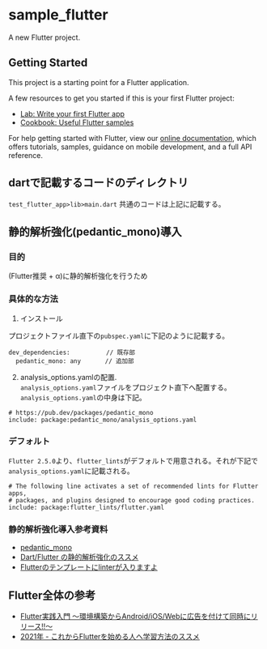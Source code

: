 # sample_flutter

A new Flutter project.

## Getting Started

This project is a starting point for a Flutter application.

A few resources to get you started if this is your first Flutter project:

- [Lab: Write your first Flutter app](https://flutter.dev/docs/get-started/codelab)
- [Cookbook: Useful Flutter samples](https://flutter.dev/docs/cookbook)

For help getting started with Flutter, view our
[online documentation](https://flutter.dev/docs), which offers tutorials,
samples, guidance on mobile development, and a full API reference.


## dartで記載するコードのディレクトリ
`test_flutter_app>lib>main.dart`
共通のコードは上記に記載する。


## 静的解析強化(pedantic_mono)導入
### 目的
(Flutter推奨 + α)に静的解析強化を行うため

### 具体的な方法
1. インストール

プロジェクトファイル直下の`pubspec.yaml`に下記のように記載する。
```
dev_dependencies:　　　　　　// 既存部
  pedantic_mono: any　　　　// 追加部
```

2. analysis_options.yamlの配置.   
`analysis_options.yaml`ファイルをプロジェクト直下へ配置する。  
`analysis_options.yaml`の中身は下記。
```
# https://pub.dev/packages/pedantic_mono
include: package:pedantic_mono/analysis_options.yaml
```

### デフォルト
`Flutter 2.5.0`より、`flutter_lints`がデフォルトで用意される。それが下記で`analysis_options.yaml`に記載される。
```
# The following line activates a set of recommended lints for Flutter apps,
# packages, and plugins designed to encourage good coding practices.
include: package:flutter_lints/flutter.yaml
```

### 静的解析強化導入参考資料
- [pedantic_mono](https://pub.dev/packages/pedantic_mono)
- [Dart/Flutter の静的解析強化のススメ](https://medium.com/flutter-jp/analysis-b8dbb19d3978)
- [Flutterのテンプレートにlinterが入りますよ](https://zenn.dev/sugitlab/articles/flutter_linter_recommend_sugitlab)

## Flutter全体の参考
- [Flutter実践入門 ～環境構築からAndroid/iOS/Webに広告を付けて同時にリリース!!～](https://zenn.dev/kazutxt/books/flutter_practice_introduction)
- [2021年 - これからFlutterを始める人へ学習方法のススメ](https://zenn.dev/tsuruo/articles/6cc7b5bf24bb65#%E3%83%AC%E3%82%A4%E3%82%A2%E3%82%A6%E3%83%88%E3%82%92%E4%BD%93%E7%B3%BB%E7%9A%84%E3%81%AB%E5%AD%A6%E3%81%B6%E3%81%AE%E3%81%AB%E3%82%AA%E3%82%B9%E3%82%B9%E3%83%A1)